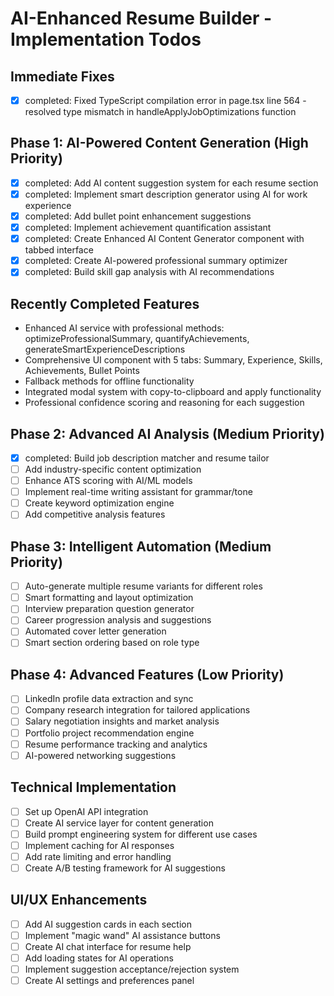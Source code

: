 # AI-Enhanced Resume Builder - Implementation Todos

## Immediate Fixes
- [x] completed: Fixed TypeScript compilation error in page.tsx line 564 - resolved type mismatch in handleApplyJobOptimizations function

## Phase 1: AI-Powered Content Generation (High Priority)
- [x] completed: Add AI content suggestion system for each resume section
- [x] completed: Implement smart description generator using AI for work experience
- [x] completed: Add bullet point enhancement suggestions
- [x] completed: Implement achievement quantification assistant
- [x] completed: Create Enhanced AI Content Generator component with tabbed interface
- [x] completed: Create AI-powered professional summary optimizer
- [x] completed: Build skill gap analysis with AI recommendations

## Recently Completed Features
- Enhanced AI service with professional methods: optimizeProfessionalSummary, quantifyAchievements, generateSmartExperienceDescriptions
- Comprehensive UI component with 5 tabs: Summary, Experience, Skills, Achievements, Bullet Points
- Fallback methods for offline functionality
- Integrated modal system with copy-to-clipboard and apply functionality
- Professional confidence scoring and reasoning for each suggestion

## Phase 2: Advanced AI Analysis (Medium Priority)
- [x] completed: Build job description matcher and resume tailor
- [ ] Add industry-specific content optimization
- [ ] Enhance ATS scoring with AI/ML models
- [ ] Implement real-time writing assistant for grammar/tone
- [ ] Create keyword optimization engine
- [ ] Add competitive analysis features

## Phase 3: Intelligent Automation (Medium Priority)
- [ ] Auto-generate multiple resume variants for different roles
- [ ] Smart formatting and layout optimization
- [ ] Interview preparation question generator
- [ ] Career progression analysis and suggestions
- [ ] Automated cover letter generation
- [ ] Smart section ordering based on role type

## Phase 4: Advanced Features (Low Priority)
- [ ] LinkedIn profile data extraction and sync
- [ ] Company research integration for tailored applications
- [ ] Salary negotiation insights and market analysis
- [ ] Portfolio project recommendation engine
- [ ] Resume performance tracking and analytics
- [ ] AI-powered networking suggestions

## Technical Implementation
- [ ] Set up OpenAI API integration
- [ ] Create AI service layer for content generation
- [ ] Build prompt engineering system for different use cases
- [ ] Implement caching for AI responses
- [ ] Add rate limiting and error handling
- [ ] Create A/B testing framework for AI suggestions

## UI/UX Enhancements
- [ ] Add AI suggestion cards in each section
- [ ] Implement "magic wand" AI assistance buttons
- [ ] Create AI chat interface for resume help
- [ ] Add loading states for AI operations
- [ ] Implement suggestion acceptance/rejection system
- [ ] Create AI settings and preferences panel
